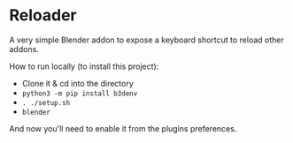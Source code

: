 # Reloader

A very simple Blender addon to expose a keyboard shortcut to reload other addons.

How to run locally (to install this project):

- Clone it & cd into the directory
- `python3 -m pip install b3denv`
- `. ./setup.sh`
- `blender`

And now you'll need to enable it from the plugins preferences.